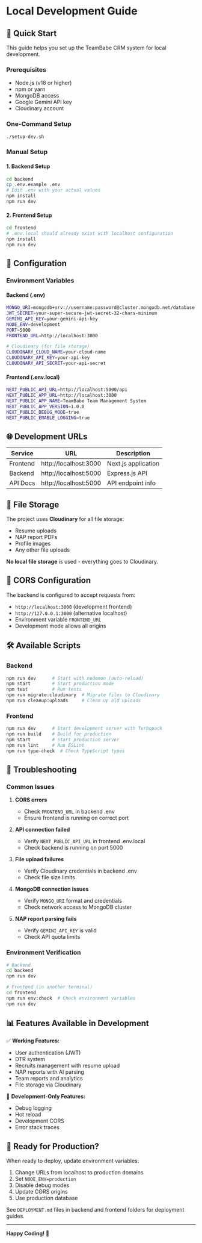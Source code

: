 # Local Development Guide

## 🚀 Quick Start

This guide helps you set up the TeamBabe CRM system for local development.

### Prerequisites

- Node.js (v18 or higher)
- npm or yarn
- MongoDB access
- Google Gemini API key
- Cloudinary account

### One-Command Setup

```bash
./setup-dev.sh
```

### Manual Setup

#### 1. Backend Setup

```bash
cd backend
cp .env.example .env
# Edit .env with your actual values
npm install
npm run dev
```

#### 2. Frontend Setup

```bash
cd frontend
# .env.local should already exist with localhost configuration
npm install
npm run dev
```

## 🔧 Configuration

### Environment Variables

#### Backend (.env)
```bash
MONGO_URI=mongodb+srv://username:password@cluster.mongodb.net/database
JWT_SECRET=your-super-secure-jwt-secret-32-chars-minimum
GEMINI_API_KEY=your-gemini-api-key
NODE_ENV=development
PORT=5000
FRONTEND_URL=http://localhost:3000

# Cloudinary (for file storage)
CLOUDINARY_CLOUD_NAME=your-cloud-name
CLOUDINARY_API_KEY=your-api-key
CLOUDINARY_API_SECRET=your-api-secret
```

#### Frontend (.env.local)
```bash
NEXT_PUBLIC_API_URL=http://localhost:5000/api
NEXT_PUBLIC_APP_URL=http://localhost:3000
NEXT_PUBLIC_APP_NAME=TeamBabe Team Management System
NEXT_PUBLIC_APP_VERSION=1.0.0
NEXT_PUBLIC_DEBUG_MODE=true
NEXT_PUBLIC_ENABLE_LOGGING=true
```

## 🌐 Development URLs

| Service | URL | Description |
|---------|-----|-------------|
| Frontend | http://localhost:3000 | Next.js application |
| Backend | http://localhost:5000 | Express.js API |
| API Docs | http://localhost:5000 | API endpoint info |

## 📁 File Storage

The project uses **Cloudinary** for all file storage:
- Resume uploads
- NAP report PDFs  
- Profile images
- Any other file uploads

**No local file storage** is used - everything goes to Cloudinary.

## 🔄 CORS Configuration

The backend is configured to accept requests from:
- `http://localhost:3000` (development frontend)
- `http://127.0.0.1:3000` (alternative localhost)
- Environment variable `FRONTEND_URL`
- Development mode allows all origins

## 🛠️ Available Scripts

### Backend
```bash
npm run dev      # Start with nodemon (auto-reload)
npm start        # Start production mode
npm test         # Run tests
npm run migrate:cloudinary  # Migrate files to Cloudinary
npm run cleanup:uploads     # Clean up old uploads
```

### Frontend
```bash
npm run dev      # Start development server with Turbopack
npm run build    # Build for production
npm start        # Start production server
npm run lint     # Run ESLint
npm run type-check  # Check TypeScript types
```

## 🐛 Troubleshooting

### Common Issues

1. **CORS errors**
   - Check `FRONTEND_URL` in backend .env
   - Ensure frontend is running on correct port

2. **API connection failed**
   - Verify `NEXT_PUBLIC_API_URL` in frontend .env.local
   - Check backend is running on port 5000

3. **File upload failures**
   - Verify Cloudinary credentials in backend .env
   - Check file size limits

4. **MongoDB connection issues**
   - Verify `MONGO_URI` format and credentials
   - Check network access to MongoDB cluster

5. **NAP report parsing fails**
   - Verify `GEMINI_API_KEY` is valid
   - Check API quota limits

### Environment Verification

```bash
# Backend
cd backend
npm run dev

# Frontend (in another terminal)
cd frontend
npm run env:check  # Check environment variables
npm run dev
```

## 📊 Features Available in Development

✅ **Working Features:**
- User authentication (JWT)
- DTR system
- Recruits management with resume upload
- NAP reports with AI parsing
- Team reports and analytics
- File storage via Cloudinary

🔧 **Development-Only Features:**
- Debug logging
- Hot reload
- Development CORS
- Error stack traces

## 🚀 Ready for Production?

When ready to deploy, update environment variables:

1. Change URLs from localhost to production domains
2. Set `NODE_ENV=production`
3. Disable debug modes
4. Update CORS origins
5. Use production database

See `DEPLOYMENT.md` files in backend and frontend folders for deployment guides.

---

**Happy Coding! 🎯**

